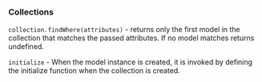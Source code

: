 ### Collections

`collection.findWhere(attributes)` - returns only the first model in the collection that matches the passed attributes. If no model matches returns undefined.

`initialize` - When the model instance is created, it is invoked by defining the initialize function when the collection is created.